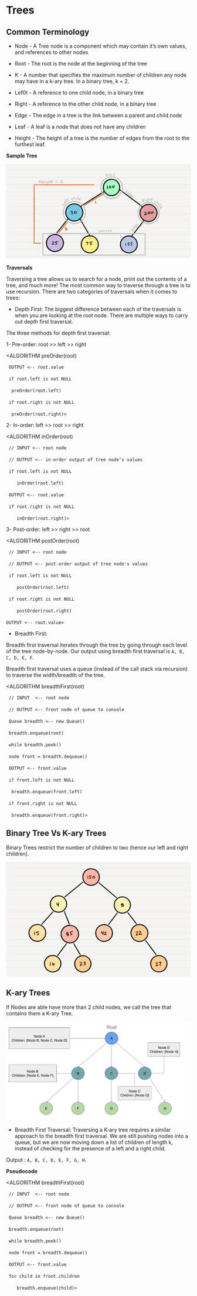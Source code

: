 # Trees

## Common Terminology

* Node - A Tree node is a component which may contain it’s own values, and references to other nodes

* Root - The root is the node at the beginning of the tree

* K - A number that specifies the maximum number of children any node may have in a k-ary tree. In a binary tree, k = 2.

* Lef0t - A reference to one child node, in a binary tree

* Right - A reference to the other child node, in a binary tree

* Edge - The edge in a tree is the link between a parent and child node

* Leaf - A leaf is a node that does not have any children
* Height - The height of a tree is the number of edges from the root to the furthest leaf.

**Sample Tree**

![sample tree](/img/3.PNG)

**Traversals**

 Traversing a tree allows us to search for a node, print out the contents of a tree, and much more! The most common way to traverse through a tree is to use recursion. There are two categories of traversals when it comes to trees:

* Depth First:  The biggest difference between each of the traversals is when you are looking at the root node. There are multiple ways to carry out depth first traversal.

The three methods for depth first traversal: 

1- Pre-order: root >> left >> right

 <ALGORITHM preOrder(root)

     OUTPUT <-- root.value

     if root.left is not NULL

      preOrder(root.left)

     if root.right is not NULL

      preOrder(root.right)>

2- In-order: left >> root >> right

<ALGORITHM inOrder(root)

     // INPUT <-- root node

     // OUTPUT <-- in-order output of tree node's values

     if root.left is not NULL

        inOrder(root.left)

     OUTPUT <-- root.value

     if root.right is not NULL

        inOrder(root.right)>


3- Post-order: left >> right >> root

<ALGORITHM postOrder(root)

     // INPUT <-- root node

     // OUTPUT <-- post-order output of tree node's values

     if root.left is not NULL

        postOrder(root.left)

     if root.right is not NULL
     
        postOrder(root.right)

    OUTPUT <-- root.value>

* Breadth First:

Breadth first traversal iterates through the tree by going through each level of the tree node-by-node. Our output using breadth first traversal is `A, B, C, D, E, F`.

Breadth first traversal uses a queue (instead of the call stack via recursion) to traverse the width/breadth of the tree. 

<ALGORITHM breadthFirst(root)

     // INPUT  <-- root node
    
     // OUTPUT <-- front node of queue to console

     Queue breadth <-- new Queue()
  
     breadth.enqueue(root)

     while breadth.peek()
    
     node front = breadth.dequeue()
    
     OUTPUT <-- front.value

     if front.left is not NULL
     
      breadth.enqueue(front.left)

     if front.right is not NULL
     
      breadth.enqueue(front.right)>

## Binary Tree Vs K-ary Trees

Binary Trees restrict the number of children to two (hence our left and right children).

![binary tree](/img/1.PNG)

## K-ary Trees

If Nodes are able have more than 2 child nodes, we call the tree that contains them a K-ary Tree.

![K tree](/img/2.png)

* Breadth First Traversal: Traversing a K-ary tree requires a similar approach to the breadth first traversal. We are still pushing nodes into a queue, but we are now moving down a list of children of length k, instead of checking for the presence of a left and a right child. 

Output : `A, B, C, D, E, F, G, H`.

**Pseudocode**

<ALGORITHM breadthFirst(root)

     // INPUT  <-- root node
     
     // OUTPUT <-- front node of queue to console

     Queue breadth <-- new Queue()
    
     breadth.enqueue(root)

     while breadth.peek()
     
     node front = breadth.dequeue()
     
     OUTPUT <-- front.value

     for child in front.children
     
        breadth.enqueue(child)>

 